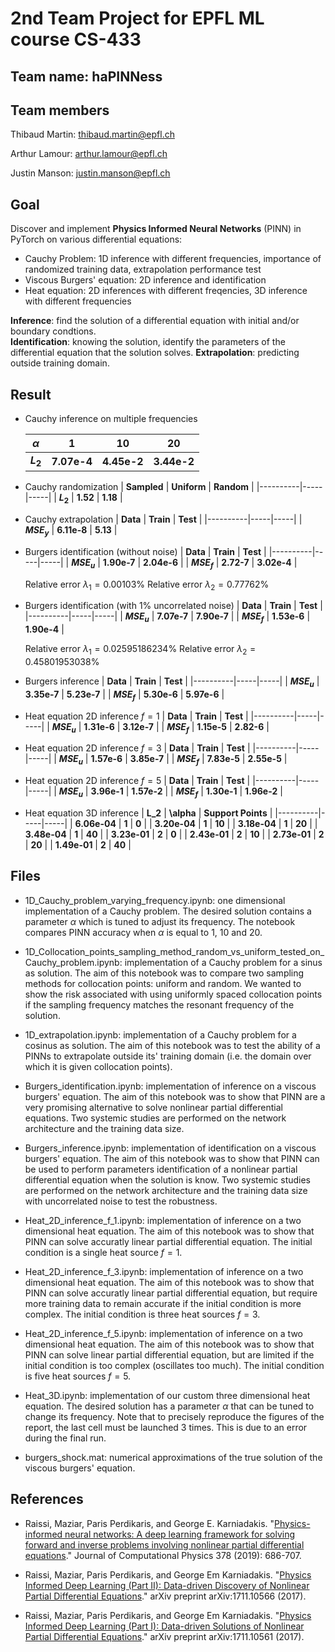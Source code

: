 # 2nd Team Project for EPFL ML course CS-433
## Team name: **haPINNess**
## Team members

Thibaud Martin: thibaud.martin@epfl.ch

Arthur Lamour: arthur.lamour@epfl.ch

Justin Manson: justin.manson@epfl.ch

## Goal
Discover and implement **Physics Informed Neural Networks** (PINN) in PyTorch on various differential equations:
- Cauchy Problem: 1D inference with different frequencies, importance of randomized training data, extrapolation performance test
- Viscous Burgers' equation: 2D inference and identification
- Heat equation: 2D inferences with different freqencies, 3D inference with different frequencies

**Inference**: find the solution of a differential equation with initial and/or boundary condtions. <br>
**Identification**: knowing the solution, identify the parameters of the differential equation that the solution solves. 
**Extrapolation**: predicting outside training domain.

## Result
* Cauchy inference on multiple frequencies 
    
    | **$\alpha$** | **1** | **10** | **20** |
    |----------|-----|-----|-----|
    | **$L_2$**    | **7.07e-4** |  **4.45e-2** | **3.44e-2** |

* Cauchy randomization
    | **Sampled** | **Uniform** | **Random** | 
    |----------|-----|-----|
    | **$L_2$**    | **1.52** |  **1.18** |

* Cauchy extrapolation
    | **Data** | **Train** | **Test** | 
    |----------|-----|-----|
    | **$MSE_y$**    | **6.11e-8** |  **5.13** |

* Burgers identification (without noise)
    | **Data** | **Train** | **Test** | 
    |----------|-----|-----|
    | **$MSE_u$**    | **1.90e-7** |  **2.04e-6** |
    | **$MSE_f$**    | **2.72-7** |  **3.02e-4** |


    Relative error $\lambda_1 = 0.00103$%
    Relative error $\lambda_2 = 0.77762$%



* Burgers identification (with 1% uncorrelated noise)
    | **Data** | **Train** | **Test** | 
    |----------|-----|-----|
    | **$MSE_u$**    | **7.07e-7** |  **7.90e-7** |
    | **$MSE_f$**    | **1.53e-6** |  **1.90e-4** |


    Relative error $\lambda_1 = 0.02595186234$%
    Relative error $\lambda_2 = 0.45801953038$%

* Burgers inference
    | **Data** | **Train** | **Test** | 
    |----------|-----|-----|
    | **$MSE_u$**    | **3.35e-7** |  **5.23e-7** |
    | **$MSE_f$**    | **5.30e-6** |  **5.97e-6** |

* Heat equation 2D inference $f=1$
    | **Data** | **Train** | **Test** | 
    |----------|-----|-----|
    | **$MSE_u$**    | **1.31e-6** |  **3.12e-7** |
    | **$MSE_f$**    | **1.15e-5** |  **2.82-6** |

* Heat equation 2D inference $f=3$
    | **Data** | **Train** | **Test** | 
    |----------|-----|-----|
    | **$MSE_u$**    | **1.57e-6** |  **3.85e-7** |
    | **$MSE_f$**    | **7.83e-5** |  **2.55e-5** |

* Heat equation 2D inference $f=5$
    | **Data** | **Train** | **Test** | 
    |----------|-----|-----|
    | **$MSE_u$**    | **3.96e-1** |  **1.57e-2** |
    | **$MSE_f$**    | **1.30e-1** |  **1.96e-2** |

* Heat equation 3D inference 
    | **L_2** | **\alpha** | **Support Points** | 
    |----------|-----|-----|
    | **6.06e-04**    | **1** |  **0** |
    | **3.20e-04**    | **1** |  **10** |
    | **3.18e-04**    | **1** |  **20** |
    | **3.48e-04**    | **1** |  **40** |
    | **3.23e-01**    | **2** |  **0** |
    | **2.43e-01**    | **2** |  **10** |
    | **2.73e-01**    | **2** |  **20** |
    | **1.49e-01**    | **2** |  **40** |



## Files
- 1D_Cauchy_problem_varying_frequency.ipynb: one dimensional implementation of a Cauchy problem. The desired solution contains a parameter $\alpha$ which is tuned to adjust its frequency. The notebook compares PINN accuracy when $\alpha$ is equal to 1, 10 and 20.


- 1D_Collocation_points_sampling_method_random_vs_uniform_tested_on_Cauchy_problem.ipynb: implementation of a Cauchy problem for a sinus as solution. The aim of this notebook was to compare two sampling methods for collocation points: uniform and random. We wanted to show the risk associated with using uniformly spaced collocation points if the sampling frequency matches the resonant frequency of the solution.


- 1D_extrapolation.ipynb: implementation of a Cauchy problem for a cosinus as solution. The aim of this notebook was to test the ability of a PINNs to extrapolate outside its' training domain (i.e. the domain over which it is given collocation points).


- Burgers_identification.ipynb: implementation of inference on a viscous burgers' equation. The aim of this notebook was to show that PINN are a very promising alternative to solve nonlinear partial differential equations. Two systemic studies are performed on the network architecture and the training data size.


- Burgers_inference.ipynb: implementation of identification on a viscous burgers' equation. The aim of this notebook was to show that PINN can be used to perform parameters identification of a nonlinear partial differential equation when the solution is know. Two systemic studies are performed on the network architecture and the training data size with uncorrelated noise to test the robustness.


- Heat_2D_inference_f_1.ipynb: implementation of inference on a two dimensional heat equation. The aim of this notebook was to show that PINN can solve accuratly linear partial differential equation. The initial condition is a single heat source $f=1$.


- Heat_2D_inference_f_3.ipynb: implementation of inference on a two dimensional heat equation. The aim of this notebook was to show that PINN can solve accuratly linear partial differential equation, but require more training data to remain accurate if the initial condition is more complex. The initial condition is three heat sources $f=3$.


- Heat_2D_inference_f_5.ipynb: implementation of inference on a two dimensional heat equation. The aim of this notebook was to show that PINN can solve linear partial differential equation, but are limited if the initial condition is too complex (oscillates too much). The initial condition is five heat sources $f=5$.


- Heat_3D.ipynb: implementation of our custom three dimensional heat equation. The desired solution has a parameter $\alpha$ that can be tuned to change its frequency. Note that to precisely reproduce the figures of the report, the last cell must be launched 3 times. This is due to an error during the final run.


- burgers_shock.mat: numerical approximations of the true solution of the viscous burgers' equation.

## References
- Raissi, Maziar, Paris Perdikaris, and George E. Karniadakis. "[Physics-informed neural networks: A deep learning framework for solving forward and inverse problems involving nonlinear partial differential equations](https://www.sciencedirect.com/science/article/pii/S0021999118307125)." Journal of Computational Physics 378 (2019): 686-707.

- Raissi, Maziar, Paris Perdikaris, and George Em Karniadakis. "[Physics Informed Deep Learning (Part II): Data-driven Discovery of Nonlinear Partial Differential Equations](https://arxiv.org/abs/1711.10566)." arXiv preprint arXiv:1711.10566 (2017).

- Raissi, Maziar, Paris Perdikaris, and George Em Karniadakis. "[Physics Informed Deep Learning (Part I): Data-driven Solutions of Nonlinear Partial Differential Equations](https://arxiv.org/abs/1711.10561)." arXiv preprint arXiv:1711.10561 (2017).
